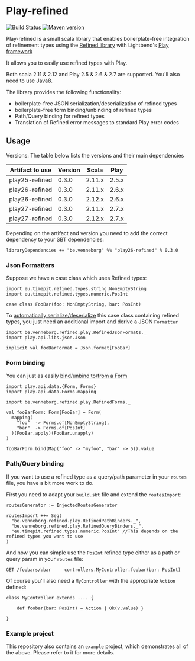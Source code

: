 # Play-refined

[![Build Status](https://travis-ci.org/kwark/play-refined.svg?branch=master)](https://travis-ci.org/kwark/play-refined)
[![Maven version](https://img.shields.io/maven-central/v/be.venneborg/play26-refined_2.12.svg)](https://maven-badges.herokuapp.com/maven-central/be.venneborg/play26-refined_2.12)

Play-refined is a small scala library that enables boilerplate-free integration of refinement types 
using the [Refined library](https://github.com/fthomas/refined) with Lightbend's [Play framework](https://www.playframework.com/)

It allows you to easily use refined types with Play.  

Both scala 2.11 & 2.12 and Play 2.5 & 2.6 & 2.7 are supported.
You'll also need to use Java8.

The library provides the following functionality:

* boilerplate-free JSON serialization/deserialization of refined types
* boilerplate-free form binding/unbinding of refined types
* Path/Query binding for refined types
* Translation of Refined error messages to standard Play error codes


## Usage

Versions: The table below lists the versions and their main dependencies

|Artifact to use |Version | Scala  |Play  |
|----------------|--------|--------|------|
|play25-refined  |0.3.0   |2.11.x  |2.5.x |
|play26-refined  |0.3.0   |2.11.x  |2.6.x |
|play26-refined  |0.3.0   |2.12.x  |2.6.x |
|play27-refined  |0.3.0   |2.11.x  |2.7.x |
|play27-refined  |0.3.0   |2.12.x  |2.7.x |

Depending on the artifact and version you need to add the correct dependency to your SBT dependencies:

```libraryDependencies += "be.venneborg" %% "play26-refined" % 0.3.0```

### Json Formatters

Suppose we have a case class which uses Refined types:

```
import eu.timepit.refined.types.string.NonEmptyString
import eu.timepit.refined.types.numeric.PosInt

case class FooBar(foo: NonEmptyString, bar: PosInt)

```

To [automatically serialize/deserialize](https://www.playframework.com/documentation/2.6.x/ScalaJsonAutomated) this case class containing refined types, 
you just need an additional import and derive a JSON `Formatter`

```
import be.venneborg.refined.play.RefinedJsonFormats._
import play.api.libs.json.Json

implicit val fooBarFormat = Json.format[FooBar]

```

### Form binding

You can just as easily [bind/unbind to/from a Form](https://www.playframework.com/documentation/2.6.x/ScalaForms#Putting-it-all-together)

```
import play.api.data.{Form, Forms}
import play.api.data.Forms.mapping

import be.venneborg.refined.play.RefinedForms._

val fooBarForm: Form[FooBar] = Form(
  mapping(
    "foo"  -> Forms.of[NonEmptyString],
    "bar"  -> Forms.of[PosInt]
  )(FooBar.apply)(FooBar.unapply)
) 

fooBarForm.bind(Map("foo" -> "myfoo", "bar" -> 5)).value
``` 

### Path/Query binding

If you want to use a refined type as a query/path parameter in your `routes` file,
you have a bit more work to do.

First you need to adapt your `build.sbt` file and extend the `routesImport`:

```
routesGenerator := InjectedRoutesGenerator

routesImport ++= Seq(
  "be.venneborg.refined.play.RefinedPathBinders._",
  "be.venneborg.refined.play.RefinedQueryBinders._",
  "eu.timepit.refined.types.numeric.PosInt" //This depends on the refined types you want to use
)
```

And now you can simple use the `PosInt` refined type either as a path or query param in your `routes` file:

```
GET /foobars/:bar     controllers.MyController.foobar(bar: PosInt)
```

Of course you'll also need a `MyController` with the appropriate `Action` defined:

```
class MyController extends .... {

    def foobar(bar: PosInt) = Action { Ok(v.value) }

}
```

### Example project

This repository also contains an `example` project, which demonstrates all of the above.
Please refer to it for more details.
